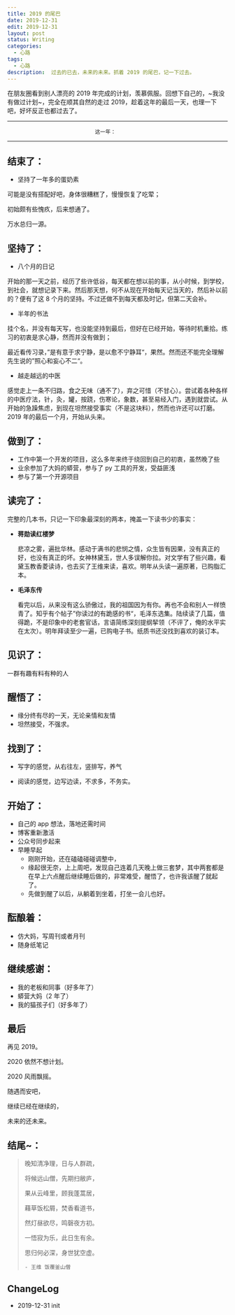 ```yaml
---
title: 2019 的尾巴
date: 2019-12-31
edit: 2019-12-31
layout: post
status: Writing
categories:
  - 心路
tags:
  - 心路
description:  过去的已去，未来的未来。抓着 2019 的尾巴，记一下过去。
---
```


在朋友圈看到别人漂亮的 2019 年完成的计划，羡慕佩服。回想下自己的，~我没有做过计划~，完全在顺其自然的走过 2019，趁着这年的最后一天，也理一下吧，好坏反正也都过去了。

---

                                这一年：

---

## 结束了：

  - 坚持了一年多的蛋奶素
  
  可能是没有搭配好吧，身体很糟糕了，慢慢恢复了吃荤；

  初始颇有些愧疚，后来想通了。
  
  万水总归一源。

## 坚持了：

- 八个月的日记

开始的那一天之前，经历了些许低谷，每天都在想以前的事，从小时候，到学校，到社会，就想记录下来。然后那天想，何不从现在开始每天记当天的，然后补以前的？便有了这 8 个月的坚持。不过还做不到每天都及时记，但第二天会补。

- 半年的书法

挂个名，并没有每天写，也没能坚持到最后，但好在已经开始，等待时机重拾。练习的初衷是求心静，然而并没有做到；

最近看传习录，”是有意于求宁静，是以愈不宁静耳“，果然。然而还不能完全理解先生说的”照心和妄心不二“。

- 越走越远的中医

感觉走上一条不归路，食之无味（通不了），弃之可惜（不甘心）。尝试着各种各样的中医疗法，针，灸，罐，按跷，伤寒论，象数，甚至易经入门，遇到就尝试。从开始的急躁焦虑，到现在坦然接受事实（不是这块料），然而也许还可以打磨。2019 年的最后一个月，开始从头来。

## 做到了：

- 工作中第一个开发的项目，这么多年来终于绕回到自己的初衷，虽然晚了些
- 业余参加了大妈的蟒营，参与了 py 工具的开发，受益匪浅
- 参与了第一个开源项目

## 读完了：

完整的几本书，只记一下印象最深刻的两本，掩盖一下读书少的事实：

- **蒋勋读红楼梦**
  
  悲凉之雾，遍批华林。感动于满书的悲悯之情，众生皆有因果，没有真正的好，也没有真正的坏。女神林黛玉，世人多误解你拉。对文学有了些兴趣，看黛玉教香菱读诗，也去买了王维来读，喜欢。明年从头读一遍原著，已购脂汇本。

- **毛泽东传**
  
  看完以后，从来没有这么骄傲过，我的祖国因为有你。再也不会和别人一样愤青了。知乎有个帖子”你读过的有跪感的书“，毛泽东选集。陆续读了几篇，值得跪，不是印象中的老套官话，言语简练深刻提纲挈领（不评了，俺的水平实在太次）。明年拜读至少一遍，已购电子书。纸质书还没找到喜欢的装订本。

## 见识了：

一群有趣有料有种的人
  
## 醒悟了：

- 缘分终有尽的一天，无论亲情和友情
- 坦然接受，不强求。

## 找到了：

- 写字的感觉，从右往左，竖排写，养气
  
- 阅读的感觉，边写边读，不求多，不务实。

## 开始了：

- 自己的 app 想法，落地还需时间
- 博客重新激活
- 公众号同步起来
- 早睡早起
  - 刚刚开始，还在磕磕碰碰调整中，
  - 缘起很无奈，上上周吧，发现自己连着几天晚上做三套梦，其中两套都是在早上六点醒后继续睡后做的，非常难受，醒悟了，也许我该醒了就起了。
  - 先做到醒了以后，从躺着到坐着，打坐一会儿也好。

## 酝酿着：

- 仿大妈，写周刊或者月刊
- 随身纸笔记 

## 继续感谢：

- 我的老板和同事（好多年了）
- 蟒营大妈（2 年了）
- 我的猫孩子们（好多年了）

## 最后

再见 2019。

2020 依然不想计划。

2020 风雨飘摇。

随遇而安吧，

继续已经在继续的，

未来的还未来。

## 结尾~：

> 晚知清净理，日与人群疏，
> 
> 将候远山僧，先期扫敝庐，
> 
> 果从云峰里，顾我蓬蒿居，
> 
> 藉草饭松屑，焚香看道书，
> 
> 然灯昼欲尽，鸣磬夜方初。
> 
> 一悟寂为乐，此日生有余。
> 
> 思归何必深，身世犹空虚。
> 
>     - 王维 饭覆釜山僧

## ChangeLog
- 2019-12-31 init